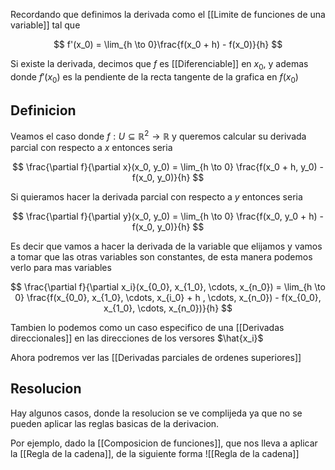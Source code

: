 Recordando que definimos la derivada como el [[Limite de funciones de una variable]] tal que

$$ f'(x_0) = \lim_{h \to 0}\frac{f(x_0 + h) - f(x_0)}{h} $$

Si existe la derivada, decimos que $f$ es [[Diferenciable]] en $x_0$, y ademas donde $f'(x_0)$ es la pendiente de la recta tangente de la grafica en $f(x_0)$ 

## Definicion
Veamos el caso donde $f : U \subseteq \mathbb{R}^2 \to \mathbb{R}$ y queremos calcular su derivada parcial con respecto a $x$ entonces seria

$$ \frac{\partial f}{\partial x}(x_0, y_0) = \lim_{h \to 0} \frac{f(x_0 + h, y_0) - f(x_0, y_0)}{h} $$

Si quieramos hacer la derivada parcial con respecto a $y$ entonces seria

$$ \frac{\partial f}{\partial y}(x_0, y_0) = \lim_{h \to 0} \frac{f(x_0, y_0 + h) - f(x_0, y_0)}{h} $$

Es decir que vamos a hacer la derivada de la variable que elijamos y vamos a tomar que las otras variables son constantes, de esta manera podemos verlo para mas variables

$$ \frac{\partial f}{\partial x_i}(x_{0_0}, x_{1_0}, \cdots, x_{n_0}) = \lim_{h \to 0} \frac{f(x_{0_0}, x_{1_0}, \cdots, x_{i_0} + h , \cdots, x_{n_0}) - f(x_{0_0}, x_{1_0}, \cdots, x_{n_0})}{h} $$

Tambien lo podemos como un caso especifico de una [[Derivadas direccionales]] en las direcciones de los versores $\hat{x_i}$

Ahora podremos ver las [[Derivadas parciales de ordenes superiores]]

## Resolucion
Hay algunos casos, donde la resolucion se ve complijeda ya que no se pueden aplicar las reglas basicas de la derivacion. 

Por ejemplo, dado la [[Composicion de funciones]], que nos lleva a aplicar la [[Regla de la cadena]], de la siguiente forma
![[Regla de la cadena]]